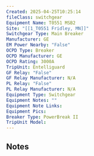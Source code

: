 ```yaml
---
Created: 2025-04-25T10:25:14
fileClass: switchgear
Equipment Name: T0551 MSB2
Site: "[[1_T0551 Fridley, MN]]"
Switchgear Type: Main Breaker
Manufacturer: GE
EM Power Nearby: "False"
OCPD Type: Breaker
OCPD Manufacturer: GE
OCPD Rating: 3000A
TripUnit: Entelliguard
GF Relay: "False"
GF Relay Manufacturer: N/A
PL Relay: "False"
PL Relay Manufacturer: N/A
Equipment Type: Switchgear
Equipment Notes: ""
Equipment Note Links: 
Equipment Pics: 
Breaker Type: PowerBreak II
TripUnit Model: 
---
```

## Notes